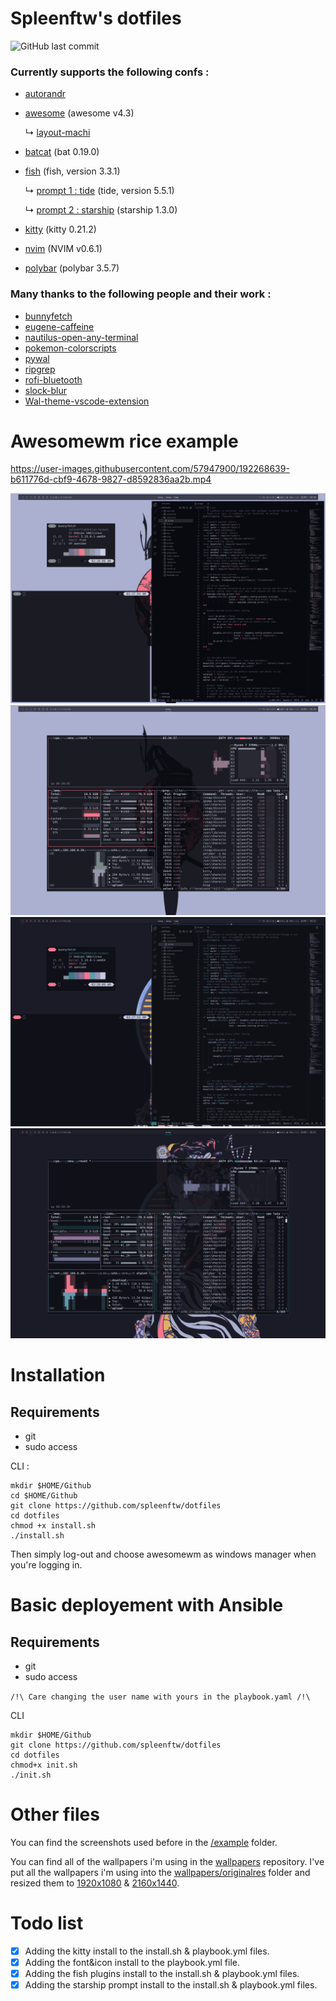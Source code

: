 # Spleenftw's dotfiles

![GitHub last commit](https://img.shields.io/github/last-commit/spleenftw/dotfiles)

### Currently supports the following confs :
- [autorandr](https://github.com/phillipberndt/autorandr) 
- [awesome](https://github.com/awesomeWM/awesome) (awesome v4.3)

    ↳ [layout-machi](https://github.com/xinhaoyuan/layout-machi)
- [batcat](https://github.com/sharkdp/bat) (bat 0.19.0)
- [fish](https://github.com/fish-shell/fish-shell) (fish, version 3.3.1)
  
    ↳ [prompt 1 : tide](https://github.com/IlanCosman/tide) (tide, version 5.5.1)

    ↳ [prompt 2 : starship](https://github.com/starship/starship) (starship 1.3.0)
- [kitty](https://sw.kovidgoyal.net/kitty/) (kitty 0.21.2)
- [nvim](https://github.com/neovim/neovim) (NVIM v0.6.1)
- [polybar](https://github.com/polybar/polybar) (polybar 3.5.7)

  
### Many thanks to the following people and their work :


- [bunnyfetch](https://github.com/Rosettea/bunnyfetch)
- [eugene-caffeine](https://github.com/eugenecormier/eugene-caffeine)
- [nautilus-open-any-terminal](https://github.com/Stunkymonkey/nautilus-open-any-terminal)
- [pokemon-colorscripts](https://gitlab.com/phoneybadger/pokemon-colorscripts)
- [pywal](https://github.com/sonjiku/pywal)
- [ripgrep](https://github.com/BurntSushi/ripgrep)
- [rofi-bluetooth](https://github.com/nickclyde/rofi-bluetooth)
- [slock-blur](https://github.com/aario/slock-blur)
- [Wal-theme-vscode-extension](https://marketplace.visualstudio.com/items?itemName=dlasagno.wal-theme)


# Awesomewm rice example



https://user-images.githubusercontent.com/57947900/192268639-b611776d-cbf9-4678-9827-d8592836aa2b.mp4

![image](example/Screenshot_220926_023049.png)
![image](example/Screenshot_220926_023055.png)
![image](example/Screenshot_220926_023125.png)
![image](example/Screenshot_220926_023129.png)

# Installation 
## Requirements 

- git 
- sudo access

CLI : 

```
mkdir $HOME/Github
cd $HOME/Github
git clone https://github.com/spleenftw/dotfiles
cd dotfiles
chmod +x install.sh
./install.sh
```

Then simply log-out and choose awesomewm as windows manager when you're logging in.

# Basic deployement with Ansible
## Requirements
- git
- sudo access

``/!\ Care changing the user name with yours in the playbook.yaml /!\``

CLI 
```
mkdir $HOME/Github
git clone https://github.com/spleenftw/dotfiles
cd dotfiles
chmod+x init.sh
./init.sh
```


# Other files 
You can find the screenshots used before in the [/example](https://github.com/Spleenftw/dotfiles/tree/main/example) folder.

You can find all of the wallpapers i'm using in the [wallpapers](https://github.com/Spleenftw/wallpapers) repository. I've put all the wallpapers i'm using into the [wallpapers/originalres](https://github.com/Spleenftw/wallpapers/tree/main/originalres) folder and resized them to [1920x1080](https://github.com/Spleenftw/wallpapers/tree/main/1920x1080) & [2160x1440](https://github.com/Spleenftw/wallpapers/tree/main/2160x1440). 


# Todo list

- [x] Adding the kitty install to the install.sh & playbook.yml files.
- [x] Adding the font&icon install to the playbook.yml file.
- [x] Adding the fish plugins install to the install.sh & playbook.yml files.
- [x] Adding the starship prompt install to the install.sh & playbook.yml files.
